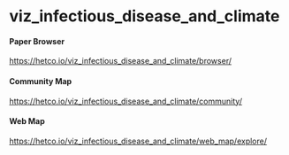 # viz_infectious_disease_and_climate

#### Paper Browser
https://hetco.io/viz_infectious_disease_and_climate/browser/

#### Community Map
https://hetco.io/viz_infectious_disease_and_climate/community/

#### Web Map
https://hetco.io/viz_infectious_disease_and_climate/web_map/explore/
